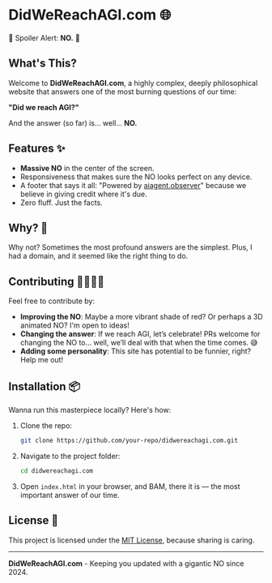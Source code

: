 # DidWeReachAGI.com 🌐

🚨 Spoiler Alert: **NO.** 🚨

## What's This?
Welcome to **DidWeReachAGI.com**, a highly complex, deeply philosophical website that answers one of the most burning questions of our time:

**"Did we reach AGI?"**

And the answer (so far) is... well... **NO.**

## Features ✨
- **Massive NO** in the center of the screen.
- Responsiveness that makes sure the NO looks perfect on any device.
- A footer that says it all: "Powered by [aiagent.observer](https://aiagent.observer)" because we believe in giving credit where it's due.
- Zero fluff. Just the facts.

## Why? 🤔
Why not? Sometimes the most profound answers are the simplest. Plus, I had a domain, and it seemed like the right thing to do. 

## Contributing 👩‍💻👨‍💻
Feel free to contribute by:
- **Improving the NO**: Maybe a more vibrant shade of red? Or perhaps a 3D animated NO? I'm open to ideas!
- **Changing the answer**: If we reach AGI, let’s celebrate! PRs welcome for changing the NO to... well, we’ll deal with that when the time comes. 😅
- **Adding some personality**: This site has potential to be funnier, right? Help me out!

## Installation 📦
Wanna run this masterpiece locally? Here's how:

1. Clone the repo:
    ```bash
    git clone https://github.com/your-repo/didwereachagi.com.git
    ```

2. Navigate to the project folder:
    ```bash
    cd didwereachagi.com
    ```

3. Open `index.html` in your browser, and BAM, there it is — the most important answer of our time.

## License 📜
This project is licensed under the [MIT License](LICENSE), because sharing is caring.

---

**DidWeReachAGI.com** - Keeping you updated with a gigantic NO since 2024.